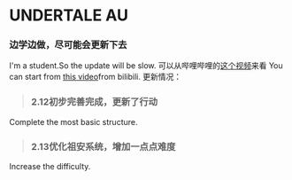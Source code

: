 # UNDERTALE AU  
### 边学边做，尽可能会更新下去    
I'm a student.So the update will be slow.
可以从哔哩哔哩的[这个视频](https://www.bilibili.com/video/BV1uN411d74z)来看
You can start from [this video](https://www.bilibili.com/video/BV1uN411d74z)from bilibili.
更新情况：  
> ### 2.12初步完善完成，更新了行动  
Complete the most basic structure.
> ### 2.13优化祖安系统，增加**一点点**难度  
Increase the difficulty.
